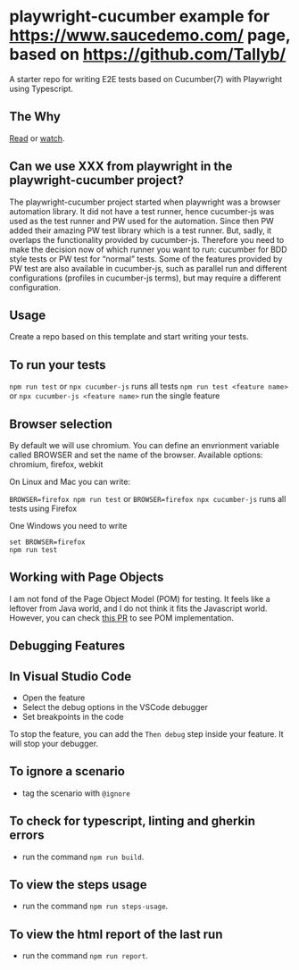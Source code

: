 # playwright-cucumber example for https://www.saucedemo.com/ page, based on https://github.com/Tallyb/

A starter repo for writing E2E tests based on Cucumber(7) with Playwright using Typescript.

## The Why
[Read](https://tally-b.medium.com/e2e-testing-with-cucumber-and-playwright-9584d3ef3360) or [watch](https://www.youtube.com/watch?v=PUVFmhYJNJA&list=PLwwCtx3xQxlVMZzS4oi2TafVRngQ1wF_0&index=2). 

## Can we use XXX from playwright in the playwright-cucumber project? 

The playwright-cucumber project started when playwright was a browser automation library. It did not have a test runner, hence cucumber-js was used as the test runner and PW used for the automation.
Since then PW added their amazing PW test library which is a test runner. But, sadly, it overlaps the functionality provided by cucumber-js. Therefore you need to make the decision now of which runner you want to run: cucumber for BDD style tests or PW test for “normal” tests. 
Some of the features provided by PW test are also available in cucumber-js, such as parallel run and different configurations (profiles in cucumber-js terms), but may require a different configuration. 

## Usage

Create a repo based on this template and start writing your tests.

## To run your tests

`npm run test` or `npx cucumber-js` runs all tests
`npm run test <feature name>` or `npx cucumber-js <feature name>` run the single feature

## Browser selection

By default we will use chromium. You can define an envrionment variable called BROWSER and
set the name of the browser. Available options: chromium, firefox, webkit

On Linux and Mac you can write:

`BROWSER=firefox npm run test` or `BROWSER=firefox npx cucumber-js` runs all tests using Firefox

One Windows you need to write

```
set BROWSER=firefox
npm run test
```

## Working with Page Objects

I am not fond of the Page Object Model (POM) for testing. It feels like a leftover from Java world, and I do not think it fits the Javascript world. However, you can check [this PR](https://github.com/Tallyb/cucumber-playwright/pull/95/files) to see POM implementation. 

## Debugging Features

## In Visual Studio Code

- Open the feature
- Select the debug options in the VSCode debugger
- Set breakpoints in the code

To stop the feature, you can add the `Then debug` step inside your feature. It will stop your debugger.

## To ignore a scenario

- tag the scenario with `@ignore`

## To check for typescript, linting and gherkin errors

- run the command `npm run build`.

## To view the steps usage

- run the command `npm run steps-usage`.

## To view the html report of the last run

- run the command `npm run report`.